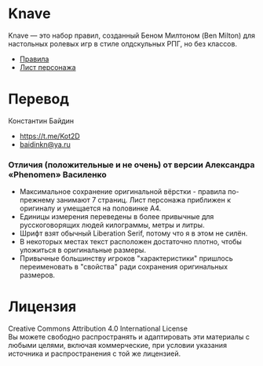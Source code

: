 # Knave
Knave — это набор правил, созданный Беном Милтоном (Ben Milton) для настольных ролевых игр в стиле олдскульных РПГ, 
но без классов.  
- [Правила](https://github.com/2DKot/knave-rus/raw/master/Knave%20rus.pdf)
- [Лист персонажа](https://github.com/2DKot/knave-rus/raw/master/%D0%9B%D0%B8%D1%81%D1%82%20%D0%BF%D0%B5%D1%80%D1%81%D0%BE%D0%BD%D0%B0%D0%B6%D0%B0.pdf)

# Перевод
Константин Байдин
- https://t.me/Kot2D
- baidinkn@ya.ru

### Отличия (положительные и не очень) от версии Александра «Phenomen» Василенко
- Максимальное сохранение оригинальной вёрстки - правила по-прежнему занимают 7 страниц. Лист персонажа приближен к оригиналу и умещается на половинке А4.
- Единицы измерения переведены в более привычные для русскоговорящих людей килограммы, метры и литры.
- Шрифт взят обычный Liberation Serif, потому что я в этом не силён.
- В некоторых местах текст расположен достаточно плотно, чтобы уложиться в оригинальные размеры.
- Привычные большинству игроков "характеристики" пришлось переименовать в "свойства" ради сохранения оригинальных размеров.

# Лицензия
Creative Commons Attribution 4.0 International License  
Вы можете свободно распространять и адаптировать эти материалы с любыми целями, включая коммерческие, при условии указания источника и распространения с той же лицензией.
